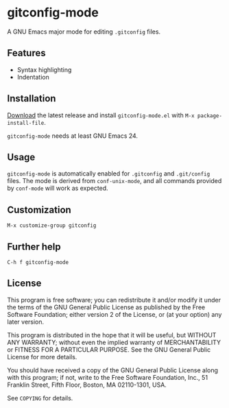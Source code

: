 gitconfig-mode
==============

A GNU Emacs major mode for editing `.gitconfig` files.

Features
--------

- Syntax highlighting
- Indentation

Installation
------------

[Download][] the latest release and install `gitconfig-mode.el` with `M-x
package-install-file`.

`gitconfig-mode` needs at least GNU Emacs 24.

Usage
-----

`gitconfig-mode` is automatically enabled for ``.gitconfig`` and ``.git/config``
files.  The mode is derived from `conf-unix-mode`, and all commands provided by
`conf-mode` will work as expected.

Customization
-------------

`M-x customize-group gitconfig`

Further help
------------

`C-h f gitconfig-mode`

License
-------

This program is free software; you can redistribute it and/or modify it under
the terms of the GNU General Public License as published by the Free Software
Foundation; either version 2 of the License, or (at your option) any later
version.

This program is distributed in the hope that it will be useful, but WITHOUT ANY
WARRANTY; without even the implied warranty of MERCHANTABILITY or FITNESS FOR A
PARTICULAR PURPOSE.  See the GNU General Public License for more details.

You should have received a copy of the GNU General Public License along with
this program; if not, write to the Free Software Foundation, Inc., 51 Franklin
Street, Fifth Floor, Boston, MA 02110-1301, USA.

See `COPYING` for details.

[download]: https://github.com/lunaryorn/gitconfig-mode/tags
